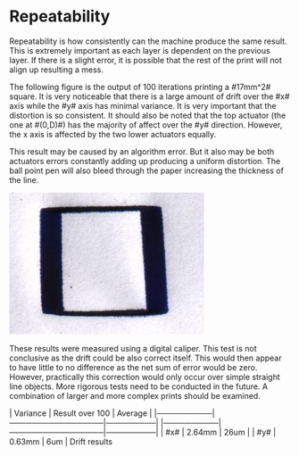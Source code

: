 Repeatability
============

Repeatability is how consistently can the machine produce the same result. This is extremely important as each layer is dependent on the previous layer. If there is a slight error, it is possible that the rest of the print will not align up resulting a mess.

The following figure is the output of 100 iterations printing a #17mm^2# square. It is very noticeable that there is a large amount of drift over the #x# axis while the #y# axis has minimal variance. It is very important that the distortion is so consistent. It should also be noted that the top actuator (the one at #(0,D)#) has the majority of affect over the #y# direction. However, the x axis is affected by the two lower actuators equally.

This result may be caused by an algorithm error. But it also may be both actuators errors constantly adding up producing a uniform distortion. The ball point pen will also bleed through the paper increasing the thickness of the line.

![100 iterations of a square](100sqrs.jpg)


These results were measured using a digital caliper. This test is not conclusive as the drift could be also correct itself. This would then appear to have little to no difference as the net sum of error would be zero. However, practically this correction would only occur over simple straight line objects. More rigorous tests need to be conducted in the future. A combination of larger and more complex prints should be examined.




| Variance | Result over 100 | Average |
|──────────|─────────────────|─────────|
|──────────|─────────────────|─────────|
| #x#      | 2.64mm          | 26um    |
| #y#      | 0.63mm          | 6um     |
	Drift results
